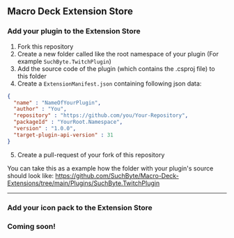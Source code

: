 ## Macro Deck Extension Store

### Add your plugin to the Extension Store
1. Fork this repository
2. Create a new folder called like the root namespace of your plugin (For example `SuchByte.TwitchPlugin`)
3. Add the source code of the plugin (which contains the .csproj file) to this folder
4. Create a `ExtensionManifest.json` containing following json data:
```json
{
  "name" : "NameOfYourPlugin",
  "author" : "You",
  "repository" : "https://github.com/you/Your-Repository",
  "packageId" : "YourRoot.Namespace",
  "version" : "1.0.0",
  "target-plugin-api-version" : 31
}

```
5. Create a pull-request of your fork of this repository

You can take this as a example how the folder with your plugin's source should look like: https://github.com/SuchByte/Macro-Deck-Extensions/tree/main/Plugins/SuchByte.TwitchPlugin
___
### Add your icon pack to the Extension Store
### Coming soon!
